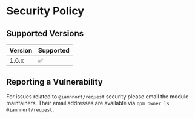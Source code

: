 # Security Policy

## Supported Versions

| Version | Supported          |
| ------- | ------------------ |
| 1.6.x   | :white_check_mark: |

## Reporting a Vulnerability

For issues related to `@iamnnort/request` security please email the module maintainers. Their email addresses are available via `npm owner ls @iamnnort/request`.
